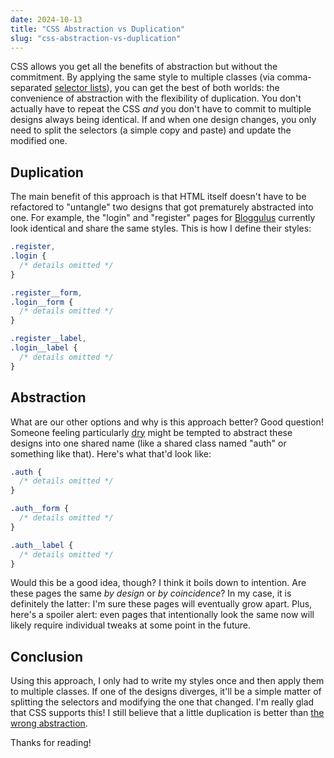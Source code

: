 ```yaml
---
date: 2024-10-13
title: "CSS Abstraction vs Duplication"
slug: "css-abstraction-vs-duplication"
---
```


CSS allows you get all the benefits of abstraction but without the commitment.
By applying the same style to multiple classes (via comma-separated [selector lists](https://developer.mozilla.org/en-US/docs/Web/CSS/Selector_list)), you can get the best of both worlds: the convenience of abstraction with the flexibility of duplication.
You don't actually have to repeat the CSS _and_ you don't have to commit to multiple designs always being identical.
If and when one design changes, you only need to split the selectors (a simple copy and paste) and update the modified one.

## Duplication

The main benefit of this approach is that HTML itself doesn't have to be refactored to "untangle" two designs that got prematurely abstracted into one.
For example, the "login" and "register" pages for [Bloggulus](https://bloggulus.com) currently look identical and share the same styles.
This is how I define their styles:

```css
.register,
.login {
  /* details omitted */
}

.register__form,
.login__form {
  /* details omitted */
}

.register__label,
.login__label {
  /* details omitted */
}
```

## Abstraction

What are our other options and why is this approach better?
Good question!
Someone feeling particularly [dry](https://en.wikipedia.org/wiki/Don%27t_repeat_yourself) might be tempted to abstract these designs into one shared name (like a shared class named "auth" or something like that).
Here's what that'd look like:

```css
.auth {
  /* details omitted */
}

.auth__form {
  /* details omitted */
}

.auth__label {
  /* details omitted */
}
```

Would this be a good idea, though?
I think it boils down to intention.
Are these pages the same _by design_ or _by coincidence_?
In my case, it is definitely the latter: I'm sure these pages will eventually grow apart.
Plus, here's a spoiler alert: even pages that intentionally look the same now will likely require individual tweaks at some point in the future.

## Conclusion

Using this approach, I only had to write my styles once and then apply them to multiple classes.
If one of the designs diverges, it'll be a simple matter of splitting the selectors and modifying the one that changed.
I'm really glad that CSS supports this!
I still believe that a little duplication is better than [the wrong abstraction](https://sandimetz.com/blog/2016/1/20/the-wrong-abstraction).

Thanks for reading!
